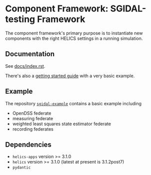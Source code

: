 # Component Framework: SGIDAL-testing Framework

The component framework's primary purpose is to instantiate new components with the right HELICS settings in a running simulation.

## Documentation

See [docs/index.rst](docs/index.rst).

There's also a [getting started guide](docs/getting_started.rst) with a very basic example.

## Example

The repository [`sgidal-example`](https://github.com/openEDI/sgidal-example/) contains a basic example including
- OpenDSS federate
- measuring federate
- weighted least squares state estimator federate
- recording federates

## Dependencies

- `helics-apps` version >= 3.1.0 
- `helics` version >= 3.1.0 (latest at present is 3.1.2post7)
- `pydantic`
